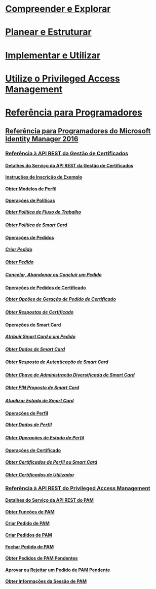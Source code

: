 # [Compreender e Explorar](/microsoft-identity-manager/understand-explore/microsoft-identity-manager-2016)
# [Planear e Estruturar](/microsoft-identity-manager/plan-design/microsoft-identity-manager-2016-supported-platforms)
# [Implementar e Utilizar](/microsoft-identity-manager/deploy-use/microsoft-identity-manager-deploy)
# [Utilize o Privileged Access Management](/microsoft-identity-manager/pam/privileged-identity-management-for-active-directory-domain-services)
# [Referência para Programadores](microsoft-identity-manager-2016-developer-reference.md)
## [Referência para Programadores do Microsoft Identity Manager 2016](microsoft-identity-manager-2016-developer-reference.md)
### [Referência à API REST da Gestão de Certificados](certificate-management-rest-api-reference.md)
#### [Detalhes do Serviço da API REST da Gestão de Certificados](certificate-management-rest-api-service-details.md)
#### [Instruções de Inscrição de Exemplo](sample-enrollment-walkthrough.md)
#### [Obter Modelos de Perfil](get-profile-templates.md)
#### [Operações de Políticas](policy-operations.md)
##### [Obter Política de Fluxo de Trabalho](get-workflow-policy.md)
##### [Obter Política de Smart Card](get-smartcard-policy.md)
#### [Operações de Pedidos](request-operations.md)
##### [Criar Pedido](create-request.md)
##### [Obter Pedido](get-request.md)
##### [Cancelar, Abandonar ou Concluir um Pedido](cancel-abandon-complete-request.md)
#### [Operações de Pedidos de Certificado](certificate-request-operations.md)
##### [Obter Opções de Geração de Pedido de Certificado](get-certificate-request-generation-options.md)
##### [Obter Respostas de Certificado](get-certificate-responses.md)
#### [Operações de Smart Card](smartcard-operations.md)
##### [Atribuir Smart Card a um Pedido](assign-smartcard-to-request.md)
##### [Obter Dados de Smart Card](get-smartcard-data.md)
##### [Obter Resposta de Autenticação de Smart Card](get-smartcard-authentication-response.md)
##### [Obter Chave de Administração Diversificada de Smart Card](get-smartcard-diversified-admin-key.md)
##### [Obter PIN Proposto de Smart Card](get-smartcard-proposed-pin.md)
##### [Atualizar Estado de Smart Card](update-smartcard-status.md)
#### [Operações de Perfil](profile-operations.md)
##### [Obter Dados de Perfil](get-profile-data.md)
##### [Obter Operações de Estado de Perfil](get-profile-state-operations.md)
#### [Operações de Certificado](certificate-operations.md)
##### [Obter Certificados de Perfil ou Smart Card](get-smartcard-profile-certificates.md)
##### [Obter Certificados de Utilizador](get-user-certificates.md)
### [Referência à API REST do Privileged Access Management](privileged-access-management-rest-api-reference.md)
#### [Detalhes do Serviço da API REST do PAM](privileged-access-management-rest-api-service-details.md)
#### [Obter Funções de PAM](privileged-access-management-get-roles.md)
#### [Criar Pedido de PAM](privileged-access-management-create-request.md)
#### [Criar Pedidos de PAM](privileged-access-management-get-requests.md)
#### [Fechar Pedido de PAM](privileged-access-management-close-request.md)
#### [Obter Pedidos de PAM Pendentes](privileged-access-management-get-pending-requests.md)
#### [Aprovar ou Rejeitar um Pedido de PAM Pendente](privileged-access-management-approve-reject-pending-request.md)
#### [Obter Informações da Sessão de PAM](privileged-access-management-get-session-info.md)

